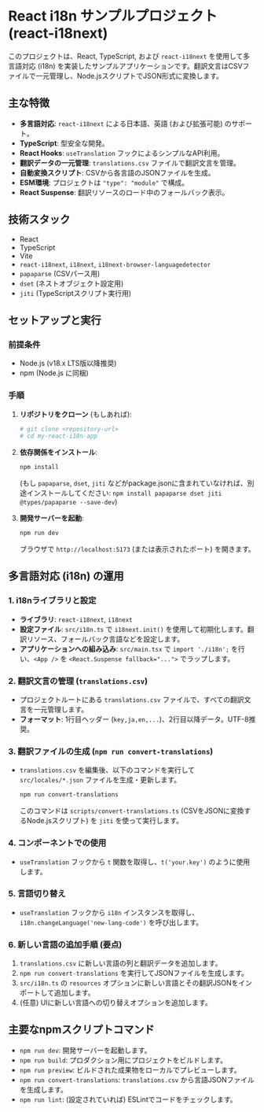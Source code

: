 # React i18n サンプルプロジェクト (react-i18next)

このプロジェクトは、React, TypeScript, および `react-i18next` を使用して多言語対応 (i18n) を実装したサンプルアプリケーションです。翻訳文言はCSVファイルで一元管理し、Node.jsスクリプトでJSON形式に変換します。

## 主な特徴

* **多言語対応**: `react-i18next` による日本語、英語 (および拡張可能) のサポート。
* **TypeScript**: 型安全な開発。
* **React Hooks**: `useTranslation` フックによるシンプルなAPI利用。
* **翻訳データの一元管理**: `translations.csv` ファイルで翻訳文言を管理。
* **自動変換スクリプト**: CSVから各言語のJSONファイルを生成。
* **ESM環境**: プロジェクトは `"type": "module"` で構成。
* **React Suspense**: 翻訳リソースのロード中のフォールバック表示。

## 技術スタック

* React
* TypeScript
* Vite
* `react-i18next`, `i18next`, `i18next-browser-languagedetector`
* `papaparse` (CSVパース用)
* `dset` (ネストオブジェクト設定用)
* `jiti` (TypeScriptスクリプト実行用)

## セットアップと実行

### 前提条件

* Node.js (v18.x LTS版以降推奨)
* npm (Node.js に同梱)

### 手順

1.  **リポジトリをクローン** (もしあれば):
    ```bash
    # git clone <repository-url>
    # cd my-react-i18n-app
    ```

2.  **依存関係をインストール**:
    ```bash
    npm install
    ```
    (もし `papaparse`, `dset`, `jiti` などがpackage.jsonに含まれていなければ、別途インストールしてください: `npm install papaparse dset jiti @types/papaparse --save-dev`)

3.  **開発サーバーを起動**:
    ```bash
    npm run dev
    ```
    ブラウザで `http://localhost:5173` (または表示されたポート) を開きます。

## 多言語対応 (i18n) の運用

### 1. i18nライブラリと設定

* **ライブラリ**: `react-i18next`, `i18next`
* **設定ファイル**: `src/i18n.ts` で `i18next.init()` を使用して初期化します。翻訳リソース、フォールバック言語などを設定します。
* **アプリケーションへの組み込み**: `src/main.tsx` で `import './i18n';` を行い、`<App />` を `<React.Suspense fallback="...">` でラップします。

### 2. 翻訳文言の管理 (`translations.csv`)

* プロジェクトルートにある `translations.csv` ファイルで、すべての翻訳文言を一元管理します。
* **フォーマット**: 1行目ヘッダー (`key,ja,en,...`)、2行目以降データ。UTF-8推奨。

### 3. 翻訳ファイルの生成 (`npm run convert-translations`)

* `translations.csv` を編集後、以下のコマンドを実行して `src/locales/*.json` ファイルを生成・更新します。
    ```bash
    npm run convert-translations
    ```
    このコマンドは `scripts/convert-translations.ts` (CSVをJSONに変換するNode.jsスクリプト) を `jiti` を使って実行します。

### 4. コンポーネントでの使用

* `useTranslation` フックから `t` 関数を取得し、`t('your.key')` のように使用します。

### 5. 言語切り替え

* `useTranslation` フックから `i18n` インスタンスを取得し、`i18n.changeLanguage('new-lang-code')` を呼び出します。

### 6. 新しい言語の追加手順 (要点)

1.  `translations.csv` に新しい言語の列と翻訳データを追加します。
2.  `npm run convert-translations` を実行してJSONファイルを生成します。
3.  `src/i18n.ts` の `resources` オプションに新しい言語とその翻訳JSONをインポートして追加します。
4.  (任意) UIに新しい言語への切り替えオプションを追加します。

## 主要なnpmスクリプトコマンド

* `npm run dev`: 開発サーバーを起動します。
* `npm run build`: プロダクション用にプロジェクトをビルドします。
* `npm run preview`: ビルドされた成果物をローカルでプレビューします。
* `npm run convert-translations`: `translations.csv` から言語JSONファイルを生成します。
* `npm run lint`: (設定されていれば) ESLintでコードをチェックします。